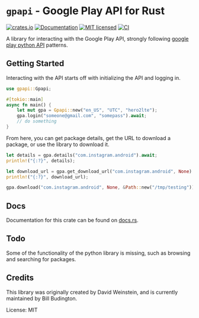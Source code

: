 <!--- `README.md` is automatically generated from the rustdoc using [`cargo-readme`](https://crates.io/crates/cargo-readme). -->
# `gpapi` - Google Play API for Rust

[![crates.io](https://img.shields.io/crates/v/gpapi.svg)](https://crates.io/crates/gpapi)
[![Documentation](https://docs.rs/gpapi/badge.svg)](https://docs.rs/gpapi)
[![MIT licensed](https://img.shields.io/crates/l/gpapi.svg)](./LICENSE)
[![CI](https://github.com/EFForg/rs-google-play/actions/workflows/ci.yml/badge.svg)](https://github.com/EFForg/rs-google-play/actions/workflows/ci.yml)

A library for interacting with the Google Play API, strongly following [google play python API](https://github.com/NoMore201/googleplay-api.git) patterns.

## Getting Started

Interacting with the API starts off with initializing the API and logging in.

```rust
use gpapi::Gpapi;

#[tokio::main]
async fn main() {
    let mut gpa = Gpapi::new("en_US", "UTC", "hero2lte");
    gpa.login("someone@gmail.com", "somepass").await;
    // do something
}
```

From here, you can get package details, get the URL to download a package, or use the library to download it.

```rust
let details = gpa.details("com.instagram.android").await;
println!("{:?}", details);

let download_url = gpa.get_download_url("com.instagram.android", None).await;
println!("{:?}", download_url);

gpa.download("com.instagram.android", None, &Path::new("/tmp/testing")).await;
```

## Docs

Documentation for this crate can be found on [docs.rs](https://docs.rs/gpapi/).

## Todo

Some of the functionality of the python library is missing, such as browsing and searching for packages.

## Credits

This library was originally created by David Weinstein, and is currently maintained by Bill Budington.

License: MIT
